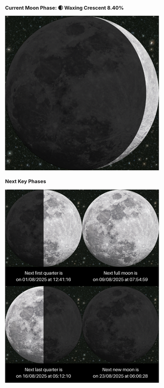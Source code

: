 ### Current Moon Phase: 🌒 Waxing Crescent 8.40%
![Moon Phase](moonphase.png)
### Next Key Phases
![Gallery](gallery.png)